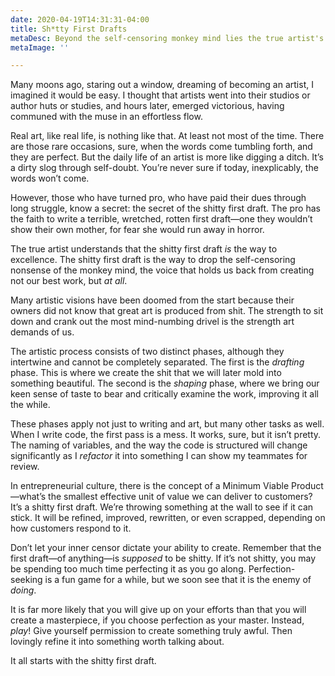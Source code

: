 ```yaml
---
date: 2020-04-19T14:31:31-04:00
title: Sh*tty First Drafts
metaDesc: Beyond the self-censoring monkey mind lies the true artist's path.
metaImage: ''

---
```

Many moons ago, staring out a window, dreaming of becoming an artist, I imagined it would be easy. I thought that artists went into their studios or author huts or studies, and hours later, emerged victorious, having communed with the muse in an effortless flow.

Real art, like real life, is nothing like that. At least not most of the time. There are those rare occasions, sure, when the words come tumbling forth, and they are perfect. But the daily life of an artist is more like digging a ditch. It’s a dirty slog through self-doubt. You’re never sure if today, inexplicably, the words won’t come.

However, those who have turned pro, who have paid their dues through long struggle, know a secret: the secret of the shitty first draft. The pro has the faith to write a terrible, wretched, rotten first draft—one they wouldn’t show their own mother, for fear she would run away in horror.

The true artist understands that the shitty first draft _is_ the way to excellence. The shitty first draft is the way to drop the self-censoring nonsense of the monkey mind, the voice that holds us back from creating not our best work, but _at all_.

Many artistic visions have been doomed from the start because their owners did not know that great art is produced from shit. The strength to sit down and crank out the most mind-numbing drivel is the strength art demands of us.

The artistic process consists of two distinct phases, although they intertwine and cannot be completely separated. The first is the _drafting_ phase. This is where we create the shit that we will later mold into something beautiful. The second is the _shaping_ phase, where we bring our keen sense of taste to bear and critically examine the work, improving it all the while.

These phases apply not just to writing and art, but many other tasks as well. When I write code, the first pass is a mess. It works, sure, but it isn’t pretty. The naming of variables, and the way the code is structured will change significantly as I _refactor_ it into something I can show my teammates for review.

In entrepreneurial culture, there is the concept of a Minimum Viable Product—what’s the smallest effective unit of value we can deliver to customers? It’s a shitty first draft. We’re throwing something at the wall to see if it can stick. It will be refined, improved, rewritten, or even scrapped, depending on how customers respond to it.

Don’t let your inner censor dictate your ability to create. Remember that the first draft—of anything—is _supposed_ to be shitty. If it’s not shitty, you may be spending too much time perfecting it as you go along. Perfection-seeking is a fun game for a while, but we soon see that it is the enemy of _doing_.

It is far more likely that you will give up on your efforts than that you will create a masterpiece, if you choose perfection as your master. Instead, _play_! Give yourself permission to create something truly awful. Then lovingly refine it into something worth talking about.

It all starts with the shitty first draft.